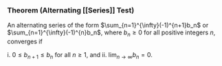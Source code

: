 ### Theorem (Alternating [[Series]] Test)

An alternating series of the form $\sum_{n=1}^{\infty}(-1)^{n+1}b_n$ or $\sum_{n=1}^{\infty}(-1)^{n}b_n$, where $b_n \geq 0$ for all positive integers $n$, converges if

i. $0 \leq b_{n+1} \leq b_n$ for all $n \geq 1$, and
ii. $\lim_{n\to\infty} b_n = 0$.
